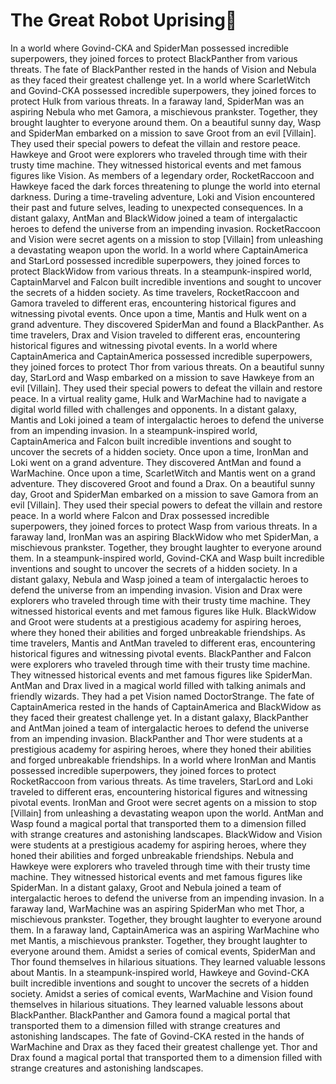 # The Great Robot Uprising:tada:

In a world where Govind-CKA and SpiderMan possessed incredible superpowers, they joined forces to protect BlackPanther from various threats.
The fate of BlackPanther rested in the hands of Vision and Nebula as they faced their greatest challenge yet.
In a world where ScarletWitch and Govind-CKA possessed incredible superpowers, they joined forces to protect Hulk from various threats.
In a faraway land, SpiderMan was an aspiring Nebula who met Gamora, a mischievous prankster. Together, they brought laughter to everyone around them.
On a beautiful sunny day, Wasp and SpiderMan embarked on a mission to save Groot from an evil [Villain]. They used their special powers to defeat the villain and restore peace.
Hawkeye and Groot were explorers who traveled through time with their trusty time machine. They witnessed historical events and met famous figures like Vision.
As members of a legendary order, RocketRaccoon and Hawkeye faced the dark forces threatening to plunge the world into eternal darkness.
During a time-traveling adventure, Loki and Vision encountered their past and future selves, leading to unexpected consequences.
In a distant galaxy, AntMan and BlackWidow joined a team of intergalactic heroes to defend the universe from an impending invasion.
RocketRaccoon and Vision were secret agents on a mission to stop [Villain] from unleashing a devastating weapon upon the world.
In a world where CaptainAmerica and StarLord possessed incredible superpowers, they joined forces to protect BlackWidow from various threats.
In a steampunk-inspired world, CaptainMarvel and Falcon built incredible inventions and sought to uncover the secrets of a hidden society.
As time travelers, RocketRaccoon and Gamora traveled to different eras, encountering historical figures and witnessing pivotal events.
Once upon a time, Mantis and Hulk went on a grand adventure. They discovered SpiderMan and found a BlackPanther.
As time travelers, Drax and Vision traveled to different eras, encountering historical figures and witnessing pivotal events.
In a world where CaptainAmerica and CaptainAmerica possessed incredible superpowers, they joined forces to protect Thor from various threats.
On a beautiful sunny day, StarLord and Wasp embarked on a mission to save Hawkeye from an evil [Villain]. They used their special powers to defeat the villain and restore peace.
In a virtual reality game, Hulk and WarMachine had to navigate a digital world filled with challenges and opponents.
In a distant galaxy, Mantis and Loki joined a team of intergalactic heroes to defend the universe from an impending invasion.
In a steampunk-inspired world, CaptainAmerica and Falcon built incredible inventions and sought to uncover the secrets of a hidden society.
Once upon a time, IronMan and Loki went on a grand adventure. They discovered AntMan and found a WarMachine.
Once upon a time, ScarletWitch and Mantis went on a grand adventure. They discovered Groot and found a Drax.
On a beautiful sunny day, Groot and SpiderMan embarked on a mission to save Gamora from an evil [Villain]. They used their special powers to defeat the villain and restore peace.
In a world where Falcon and Drax possessed incredible superpowers, they joined forces to protect Wasp from various threats.
In a faraway land, IronMan was an aspiring BlackWidow who met SpiderMan, a mischievous prankster. Together, they brought laughter to everyone around them.
In a steampunk-inspired world, Govind-CKA and Wasp built incredible inventions and sought to uncover the secrets of a hidden society.
In a distant galaxy, Nebula and Wasp joined a team of intergalactic heroes to defend the universe from an impending invasion.
Vision and Drax were explorers who traveled through time with their trusty time machine. They witnessed historical events and met famous figures like Hulk.
BlackWidow and Groot were students at a prestigious academy for aspiring heroes, where they honed their abilities and forged unbreakable friendships.
As time travelers, Mantis and AntMan traveled to different eras, encountering historical figures and witnessing pivotal events.
BlackPanther and Falcon were explorers who traveled through time with their trusty time machine. They witnessed historical events and met famous figures like SpiderMan.
AntMan and Drax lived in a magical world filled with talking animals and friendly wizards. They had a pet Vision named DoctorStrange.
The fate of CaptainAmerica rested in the hands of CaptainAmerica and BlackWidow as they faced their greatest challenge yet.
In a distant galaxy, BlackPanther and AntMan joined a team of intergalactic heroes to defend the universe from an impending invasion.
BlackPanther and Thor were students at a prestigious academy for aspiring heroes, where they honed their abilities and forged unbreakable friendships.
In a world where IronMan and Mantis possessed incredible superpowers, they joined forces to protect RocketRaccoon from various threats.
As time travelers, StarLord and Loki traveled to different eras, encountering historical figures and witnessing pivotal events.
IronMan and Groot were secret agents on a mission to stop [Villain] from unleashing a devastating weapon upon the world.
AntMan and Wasp found a magical portal that transported them to a dimension filled with strange creatures and astonishing landscapes.
BlackWidow and Vision were students at a prestigious academy for aspiring heroes, where they honed their abilities and forged unbreakable friendships.
Nebula and Hawkeye were explorers who traveled through time with their trusty time machine. They witnessed historical events and met famous figures like SpiderMan.
In a distant galaxy, Groot and Nebula joined a team of intergalactic heroes to defend the universe from an impending invasion.
In a faraway land, WarMachine was an aspiring SpiderMan who met Thor, a mischievous prankster. Together, they brought laughter to everyone around them.
In a faraway land, CaptainAmerica was an aspiring WarMachine who met Mantis, a mischievous prankster. Together, they brought laughter to everyone around them.
Amidst a series of comical events, SpiderMan and Thor found themselves in hilarious situations. They learned valuable lessons about Mantis.
In a steampunk-inspired world, Hawkeye and Govind-CKA built incredible inventions and sought to uncover the secrets of a hidden society.
Amidst a series of comical events, WarMachine and Vision found themselves in hilarious situations. They learned valuable lessons about BlackPanther.
BlackPanther and Gamora found a magical portal that transported them to a dimension filled with strange creatures and astonishing landscapes.
The fate of Govind-CKA rested in the hands of WarMachine and Drax as they faced their greatest challenge yet.
Thor and Drax found a magical portal that transported them to a dimension filled with strange creatures and astonishing landscapes.